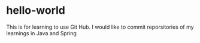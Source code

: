 # hello-world
This is for learning to use Git Hub.
I would like to commit reporsitories of my learnings in Java and Spring
